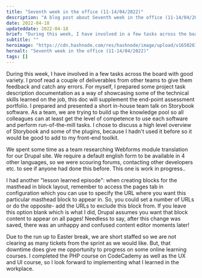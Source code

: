 ```yaml
---
title: "Seventh week in the office (11-14/04/2022)"
description: "A blog post about Seventh week in the office (11-14/04/2022)"
date: 2022-04-18
updateddate: 2022-04-18
brief: "During this week, I have involved in a few tasks across the board with good variety. I proof read a couple of deliverables from other teams to give them feedback and catch any errors. For myself, I prepared some project task description documentation..."
subtitle: ""
heroimage: "https://cdn.hashnode.com/res/hashnode/image/upload/v1650267177165/kLiU7NcQ1.jpg"
heroalt: "Seventh week in the office (11-14/04/2022)"
tags: []
---
```


During this week, I have involved in a few tasks across the board with good variety. I proof read a couple of deliverables from other teams to give them feedback and catch any errors. For myself, I prepared some project task description documentation as a way of showcasing some of the technical skills learned on the job, this doc will supplement the end-point assessment portfolio. 
I prepared and presented a short in-house team talk on Storybook software. As a team, we are trying to build up the knowledge pool so all colleagues can at least get the level of competence to use each software and perform run-of-the-mill tasks. I chose to discuss a high level overview of Storybook and some of the plugins, because I hadn't used it before so it would be good to add to my front-end toolkit. 

We spent some time as a team researching Webforms module translation for our Drupal site. We require a default english form to be available in 4 other languages, so we were scouring forums, contacting other developers etc. to see if anyone had done this before. This one is work in progress..

I had another "lesson learned episode": when creating blocks for the masthead in block layout, remember to access the pages tab in configuration which you can use to specify the URL where you want this particular masthead block to appear in. So, you could set a number of URLs or do the opposite- add the URLs to exclude this block from. If you leave this option blank which is what I did, Drupal assumes you want that block content to appear on all pages! Needless to say, after this change was saved, there was an unhappy and confused content editor moments later! 

Due to the run up to Easter break, we are short staffed so we are not clearing as many tickets from the sprint as we would like. But, that downtime does give me opportunity to progress on some online learning courses. I completed the PHP course on CodeCademy as well as the UX and UI course, so I look forward to implementing what I learned in the workplace. 